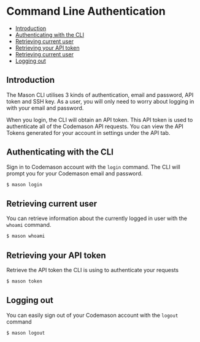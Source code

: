 # Command Line Authentication

- [Introduction](#introduction)
- [Authenticating with the CLI](#authentication-with-the-cli)
- [Retrieving current user](#retrieve-current-user)
- [Retrieving your API token](#retrieve-your-api-token)
- [Retrieving current user](#retrieve-current-user)
- [Logging out](#logging-out)

<a name="introduction"></a>
## Introduction
The Mason CLI utilises 3 kinds of authentication, email and password, API token and SSH key. As a user, you will only need to worry about logging in with your email and password. 

When you login, the CLI will obtain an API token. This API token is used to authenticate all of the Codemason API requests. You can view the API Tokens generated for your account in settings under the API tab. 

<a name="authentication-with-the-cli"></a>
## Authenticating with the CLI
Sign in to Codemason account with the `login` command. The CLI will prompt you for your Codemason email and password. 
```bash
$ mason login
```

<a name="retrieve-current-user"></a>
## Retrieving current user
You can retrieve information about the currently logged in user with the `whoami` command. 
```bash
$ mason whoami 
```

<a name="retrieve-your-api-token"></a>
## Retrieving your API token 
Retrieve the API token the CLI is using to authenticate your requests 
```bash
$ mason token 
```

<a name="logging-out"></a>
## Logging out
You can easily sign out of your Codemason account with the `logout` command 
```bash
$ mason logout 
```
